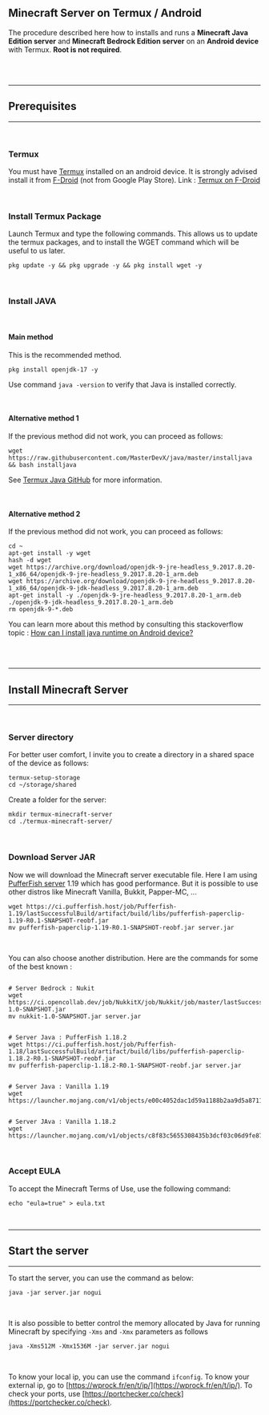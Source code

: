 ## Minecraft Server on Termux / Android

The procedure described here how to installs and runs a **Minecraft Java Edition server** and **Minecraft Bedrock Edition server** on an **Android device** with Termux. **Root is not required**.

<br><br>

---

## Prerequisites

---

<br>

### Termux

You must have [Termux](https://termux.com/) installed on an android device. It is strongly advised install it from [F-Droid](https://f-droid.org/) (not from Google Play Store). Link : [Termux on F-Droid](https://f-droid.org/en/packages/com.termux/)

<br>

### Install Termux Package

Launch Termux and type the following commands. This allows us to update the termux packages, and to install the WGET command which will be useful to us later.

```shell
pkg update -y && pkg upgrade -y && pkg install wget -y
```

<br>

### Install JAVA

<br>

#### Main method

This is the recommended method. 

```shell
pkg install openjdk-17 -y
```

Use command `java -version` to verify that Java is installed correctly.

<br>

#### Alternative method 1

If the previous method did not work, you can proceed as follows:

```shell
wget https://raw.githubusercontent.com/MasterDevX/java/master/installjava && bash installjava
```

See [Termux Java GitHub](https://github.com/MasterDevX/Termux-Java) for more information.

<br>

#### Alternative method 2

If the previous method did not work, you can proceed as follows:

```shell
cd ~
apt-get install -y wget
hash -d wget
wget https://archive.org/download/openjdk-9-jre-headless_9.2017.8.20-1_x86_64/openjdk-9-jre-headless_9.2017.8.20-1_arm.deb
wget https://archive.org/download/openjdk-9-jre-headless_9.2017.8.20-1_x86_64/openjdk-9-jdk-headless_9.2017.8.20-1_arm.deb
apt-get install -y ./openjdk-9-jre-headless_9.2017.8.20-1_arm.deb ./openjdk-9-jdk-headless_9.2017.8.20-1_arm.deb
rm openjdk-9-*.deb

```

You can learn more about this method by consulting this stackoverflow topic : [How can I install java runtime on Android device?](https://stackoverflow.com/questions/61720889/how-can-i-install-java-runtime-on-android-device)

<br><br>

---

## Install Minecraft Server

---

<br>

### Server directory

For better user comfort, I invite you to create a directory in a shared space of the device as follows:

```shell
termux-setup-storage
cd ~/storage/shared
```

Create a folder for the server:

```shell
mkdir termux-minecraft-server
cd ./termux-minecraft-server/
```

<br>

### Download Server JAR

Now we will download the Minecraft server executable file. Here I am using [PufferFish server](https://github.com/pufferfish-gg/Pufferfish) 1.19 which has good performance. But it is possible to use other distros like Minecraft Vanilla, Bukkit, Papper-MC, ...

```shell
wget https://ci.pufferfish.host/job/Pufferfish-1.19/lastSuccessfulBuild/artifact/build/libs/pufferfish-paperclip-1.19-R0.1-SNAPSHOT-reobf.jar
mv pufferfish-paperclip-1.19-R0.1-SNAPSHOT-reobf.jar server.jar
```

<br>

You can also choose another distribution. Here are the commands for some of the best known :

```shell

# Server Bedrock : Nukit
wget https://ci.opencollab.dev/job/NukkitX/job/Nukkit/job/master/lastSuccessfulBuild/artifact/target/nukkit-1.0-SNAPSHOT.jar
mv nukkit-1.0-SNAPSHOT.jar server.jar


# Server Java : PufferFish 1.18.2
wget https://ci.pufferfish.host/job/Pufferfish-1.18/lastSuccessfulBuild/artifact/build/libs/pufferfish-paperclip-1.18.2-R0.1-SNAPSHOT-reobf.jar
mv pufferfish-paperclip-1.18.2-R0.1-SNAPSHOT-reobf.jar server.jar


# Server Java : Vanilla 1.19
wget https://launcher.mojang.com/v1/objects/e00c4052dac1d59a1188b2aa9d5a87113aaf1122/server.jar


# Server JAva : Vanilla 1.18.2
wget https://launcher.mojang.com/v1/objects/c8f83c5655308435b3dcf03c06d9fe8740a77469/server.jar
```

<br>

### Accept EULA

To accept the Minecraft Terms of Use, use the following command:

```shell
echo "eula=true" > eula.txt
```

<br>

---

## Start the server

---

To start the server, you can use the command as below:

```shell
java -jar server.jar nogui
```

<br>

It is also possible to better control the memory allocated by Java for running Minecraft by specifying `-Xms` and `-Xmx` parameters as follows

```shell
java -Xms512M -Xmx1536M -jar server.jar nogui
```

<br>

To know your local ip, you can use the command `ifconfig`. To know your external ip, go to [https://wprock.fr/en/t/ip/](https://wprock.fr/en/t/ip/). To check your ports, use [https://portchecker.co/check](https://portchecker.co/check).
